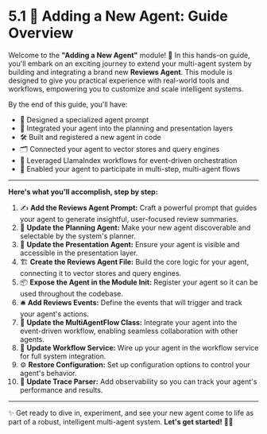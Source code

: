 # 5.1 🚀 Adding a New Agent: Guide Overview

Welcome to the **"Adding a New Agent"** module! 🌟 In this hands-on guide, you'll embark on an exciting journey to extend your multi-agent system by building and integrating a brand new **Reviews Agent**. This module is designed to give you practical experience with real-world tools and workflows, empowering you to customize and scale intelligent systems.

By the end of this guide, you'll have:
- 📝 Designed a specialized agent prompt
- 🧭 Integrated your agent into the planning and presentation layers
- 🛠️ Built and registered a new agent in code
- 🗂️ Connected your agent to vector stores and query engines
- 🔄 Leveraged LlamaIndex workflows for event-driven orchestration
- 🤖 Enabled your agent to participate in multi-step, multi-agent flows

---

**Here's what you'll accomplish, step by step:**

1. ✍️ **Add the Reviews Agent Prompt:** Craft a powerful prompt that guides your agent to generate insightful, user-focused review summaries.
2. 🧠 **Update the Planning Agent:** Make your new agent discoverable and selectable by the system's planner.
3. 🎨 **Update the Presentation Agent:** Ensure your agent is visible and accessible in the presentation layer.
4. 🏗️ **Create the Reviews Agent File:** Build the core logic for your agent, connecting it to vector stores and query engines.
5. 📦 **Expose the Agent in the Module Init:** Register your agent so it can be used throughout the codebase.
6. 🛎️ **Add Reviews Events:** Define the events that will trigger and track your agent's actions.
7. 🔗 **Update the MultiAgentFlow Class:** Integrate your agent into the event-driven workflow, enabling seamless collaboration with other agents.
8. 🧩 **Update Workflow Service:** Wire up your agent in the workflow service for full system integration.
9. ⚙️ **Restore Configuration:** Set up configuration options to control your agent's behavior.
10. 👀 **Update Trace Parser:** Add observability so you can track your agent's performance and results.

---

✨ Get ready to dive in, experiment, and see your new agent come to life as part of a robust, intelligent multi-agent system. **Let's get started!** 🚦🤩
